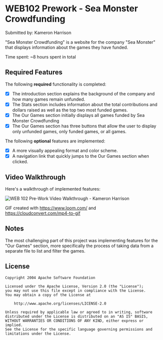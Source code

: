 # WEB102 Prework - Sea Monster Crowdfunding

Submitted by: Kameron Harrison

"Sea Monster Crowdfunding" is a website for the company "Sea Monster" that displays information about the games they have funded.

Time spent: ~8 hours spent in total

## Required Features

The following **required** functionality is completed:

* [x] The introduction section explains the background of the company and how many games remain unfunded.
* [x] The Stats section includes information about the total contributions and dollars raised as well as the top two most funded games.
* [x] The Our Games section initially displays all games funded by Sea Monster Crowdfunding
* [x] The Our Games section has three buttons that allow the user to display only unfunded games, only funded games, or all games.

The following **optional** features are implemented:

* [x] A more visually appealing format and color scheme.
* [x] A navigation link that quickly jumps to the Our Games section when clicked.

## Video Walkthrough

Here's a walkthrough of implemented features:

<img src='https://imgur.com/nl29xsJ.gif' title='WEB 102 Pre-Work Video Walkthrough - Kameron Harrison' width='' alt='WEB 102 Pre-Work Video Walkthrough - Kameron Harrison' />

<!-- Replace this with whatever GIF tool you used! -->
GIF created with https://www.loom.com/ and https://cloudconvert.com/mp4-to-gif 
<!-- Recommended tools:
[Kap](https://getkap.co/) for macOS
[ScreenToGif](https://www.screentogif.com/) for Windows
[peek](https://github.com/phw/peek) for Linux. -->

## Notes

The most challenging part of this project was implementing features for the "Our Games" section, more specifically the process of taking data from a separate file to list and filter the games.

## License

    Copyright 2004 Apache Software Foundation

    Licensed under the Apache License, Version 2.0 (the "License");
    you may not use this file except in compliance with the License.
    You may obtain a copy of the License at

        http://www.apache.org/licenses/LICENSE-2.0

    Unless required by applicable law or agreed to in writing, software
    distributed under the License is distributed on an "AS IS" BASIS,
    WITHOUT WARRANTIES OR CONDITIONS OF ANY KIND, either express or implied.
    See the License for the specific language governing permissions and
    limitations under the License.
